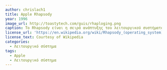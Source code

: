 ```yaml
---
author: chrislach1
title: Apple Rhapsody
year: 1996
image_url: http://toastytech.com/guis/rhaploging.png
caption: Το Rhapsody είναι η σειρά ανάπτυξης του λειτουργικού συστήματος επόμενης γενιάς της Apple Computer. Το Rhapsody αντιπροσώπευε μια νέα και διερευνητική στρατηγική για την Apple, κάτι περισσότερο από ένα λειτουργικό σύστημα και εκτελείται σε υπολογιστές που βασίζονται σε x86 και σε Power Macintosh .
license_url: 'https://en.wikipedia.org/wiki/Rhapsody_(operating_system)'
license_text: Courtesy of Wikipedia
categories:
  - Λειτουργικό σύστημα
tags:
  - Apple
  - Λειτουργικό σύστημα
---
```


